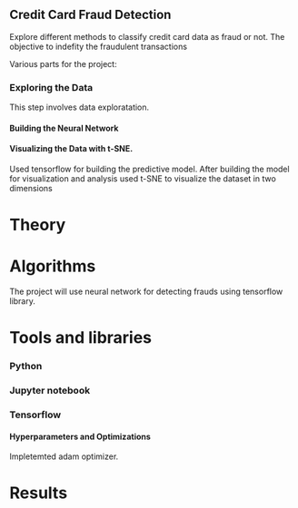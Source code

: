 ## Credit Card Fraud Detection
Explore different methods to classify credit card data as fraud or not. The objective to indefity the fraudulent transactions
 
Various parts for the project:
### Exploring the Data
This step involves data exploratation.
#### Building the Neural Network
#### Visualizing the Data with t-SNE.
Used tensorflow for building the predictive model. After building the model for visualization and analysis used t-SNE to visualize the dataset in two dimensions

# Theory

# Algorithms
 The project will use neural network for detecting frauds using tensorflow library. 
 
 ## 
 
 # Tools and libraries
 ### Python
 ### Jupyter notebook
 ### Tensorflow
 #### Hyperparameters and Optimizations
 Impletemted adam optimizer.

 #### 
 
# Results
